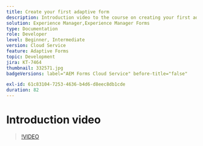 ```yaml
---
title: Create your first adaptive form
description: Introduction video to the course on creating your first adaptive form
solution: Experience Manager,Experience Manager Forms
type: Documentation
role: Developer
level: Beginner, Intermediate
version: Cloud Service
feature: Adaptive Forms
topic: Development
jira: KT-7464
thumbnail: 332571.jpg
badgeVersions: label="AEM Forms Cloud Service" before-title="false"

exl-id: 61c83104-7253-4636-b4d6-d8eec8db1cde
duration: 82
---
```

# Introduction video


>[!VIDEO](https://video.tv.adobe.com/v/332571?quality=12&learn=on)
